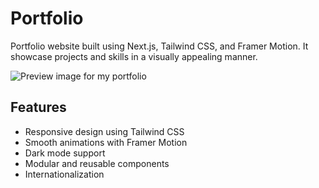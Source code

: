 # Portfolio

Portfolio website built using Next.js, Tailwind CSS, and Framer Motion. It showcase projects and skills in a visually appealing manner.

![Preview image for my portfolio](./public/preview.png)

## Features

- Responsive design using Tailwind CSS
- Smooth animations with Framer Motion
- Dark mode support
- Modular and reusable components
- Internationalization
